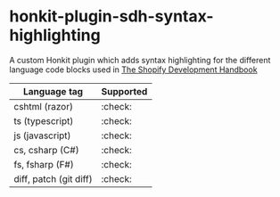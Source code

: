 # honkit-plugin-sdh-syntax-highlighting

A custom Honkit plugin which adds syntax highlighting for the different language code blocks used in [The Shopify Development Handbook](https://nozzlegear.com/shopify-development-handbook)

| Language tag | Supported |
| -------- | --------- |
| cshtml (razor) | :check: |
| ts (typescript) | :check: |
| js (javascript) | :check: |
| cs, csharp (C#) | :check: |
| fs, fsharp (F#) | :check: |
| diff, patch (git diff) | :check: |
